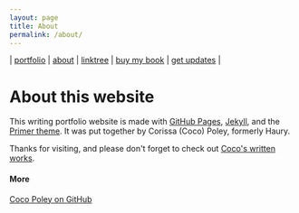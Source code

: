 ```yaml
---
layout: page
title: About
permalink: /about/
---
```


| [portfolio](/index.md) | [about](/about.md) | [linktree](https://linktr.ee/youcancallmecoco) | [buy my book](https://youcancallmecoco.gumroad.com/l/ifonlyacatcouldreadabook) | [get updates](https://buttondown.email/cocos-catchall) |

# About this website

This writing portfolio website is made with [GitHub Pages](https://github.com/cocopo-codes/), [Jekyll](https://jekyllrb.com/docs/), and the [Primer theme](https://pages-themes.github.io/primer/). It was put together by Corissa (Coco) Poley, formerly Haury.

Thanks for visiting, and please don't forget to check out [Coco's written works](/index.md).

#### More

[Coco Poley on GitHub](https://github.com/cocopo-codes/)


